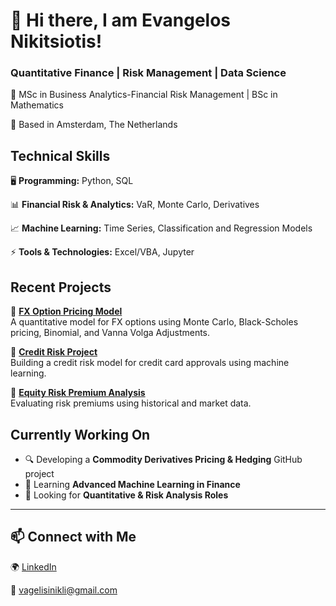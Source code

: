 
# 👋 Hi there, I am Evangelos Nikitsiotis!

### Quantitative Finance | Risk Management | Data Science

🚀 MSc in Business Analytics-Financial Risk Management | BSc in Mathematics 

📍 Based in Amsterdam, The Netherlands  

## Technical Skills  
🖥 **Programming:** Python, SQL

📊 **Financial Risk & Analytics:** VaR, Monte Carlo, Derivatives

📈 **Machine Learning:** Time Series, Classification and Regression Models

⚡ **Tools & Technologies:** Excel/VBA, Jupyter

## Recent Projects  
📌 **[FX Option Pricing Model](https://github.com/VagNikli/FX-Option-Pricing-Model)**  
A quantitative model for FX options using Monte Carlo, Black-Scholes pricing, Binomial, and Vanna Volga Adjustments.

📌 **[Credit Risk Project](https://github.com/VagNikli/Credit_Risk-Project)**  
Building a credit risk model for credit card approvals using machine learning.

📌 **[Equity Risk Premium Analysis](https://github.com/VagNikli/Equity-Risk-Premium)**  
Evaluating risk premiums using historical and market data.


## Currently Working On  
- 🔍 Developing a **Commodity Derivatives Pricing & Hedging** GitHub project  
- 📖 Learning **Advanced Machine Learning in Finance**  
- 🤝 Looking for **Quantitative & Risk Analysis Roles**  

---

## 📫 Connect with Me  
🌍 [LinkedIn](https://www.linkedin.com/in/evangelos-nikitsiotis-23559722b) 

📧 vagelisinikli@gmail.com  

 
